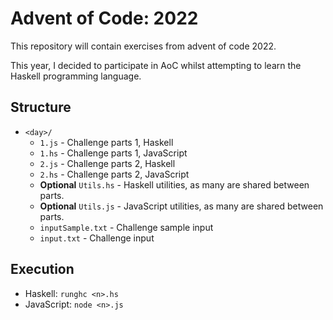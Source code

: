 # Advent of Code: 2022

This repository will contain exercises from advent of code 2022.

This year, I decided to participate in AoC whilst attempting to learn the Haskell programming language.

## Structure
- `<day>/`
  - `1.js` - Challenge parts 1, Haskell
  - `1.hs` - Challenge parts 1, JavaScript
  - `2.js` - Challenge parts 2, Haskell
  - `2.hs` - Challenge parts 2, JavaScript
  - **Optional** `Utils.hs` - Haskell utilities, as many are shared between parts.
  - **Optional** `Utils.js` - JavaScript utilities, as many are shared between parts.
  - `inputSample.txt` - Challenge sample input
  - `input.txt` - Challenge input

## Execution
- Haskell: `runghc <n>.hs`
- JavaScript: `node <n>.js`